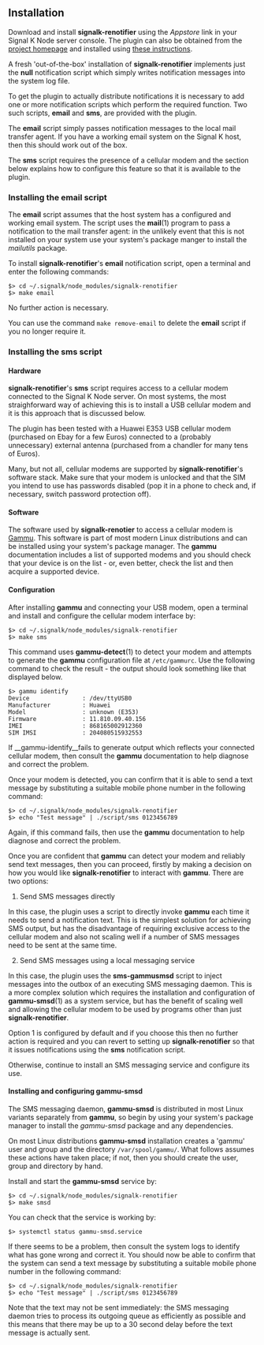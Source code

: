 ## Installation

Download and install __signalk-renotifier__ using the _Appstore_ link in your
Signal K Node server console.
The plugin can also be obtained from the 
[project homepage](https://github.com/preeve9534/signalk-renotifier)
and installed using
[these instructions](https://github.com/SignalK/signalk-server-node/blob/master/SERVERPLUGINS.md).

A fresh 'out-of-the-box' installation of __signalk-renotifier__ implements just
the __null__ notification script which simply writes notification messages
into the system log file.

To get the plugin to actually distribute notifications it is necessary to add
one or more notification scripts which perform the required function.
Two such scripts, __email__ and __sms__, are provided with the plugin.

The __email__ script simply passes notification messages to the local mail
transfer agent.
If you have a working email system on the Signal K host, then this should
work out of the box.

The __sms__ script requires the presence of a cellular modem and the
section below explains how to configure this feature so that it is
available to the plugin. 

### Installing the email script

The __email__ script assumes that the host system has a configured and working
email system.
The script uses the  __mail__(1) program to pass a notification to the mail
transfer agent: in the unlikely event that this is not installed on your
system use your system's package manger to install the _mailutils_ package.

To install __signalk-renotifier__'s __email__ notification script, open a
terminal and enter the following commands:
```
$> cd ~/.signalk/node_modules/signalk-renotifier
$> make email
```
No further action is necessary.

You can use the command `make remove-email` to delete the __email__ script if
you no longer require it.

### Installing the sms script

#### Hardware

__signalk-renotifier__'s __sms__ script requires access to a cellular modem
connected to the Signal K Node server.
On most systems, the most straighforward way of achieving this is to install a
USB cellular modem and it is this approach that is discussed below.

The plugin has been tested with a Huawei E353 USB cellular modem (purchased on
Ebay for a few Euros) connected to a (probably unnecessary) external antenna
(purchased from a chandler for many tens of Euros).

Many, but not all, cellular modems are supported by __signalk-renotifier__'s
software stack.
Make sure that your modem is unlocked and that the SIM you intend to use has
passwords disabled (pop it in a phone to check and, if necessary, switch
password protection off).

#### Software

The software used by __signalk-renotier__ to access a cellular modem is
[Gammu](https://wammu.eu/gammu/).
This software is part of most modern Linux distributions and can be installed
using your system's package manager.
The __gammu__ documentation includes a list of supported modems and you should
check that your device is on the list - or, even better, check the list and
then acquire a supported device.

#### Configuration

After installing __gammu__ and connecting your USB modem, open a terminal and
install and configure the cellular modem interface by:

```
$> cd ~/.signalk/node_modules/signalk-renotifier
$> make sms
```
This command uses __gammu-detect__(1) to detect your modem and attempts to
generate the __gammu__ configuration file at `/etc/gammurc`.
Use the following command to check the result - the output should look
something like that displayed below.
```
$> gammu identify
Device               : /dev/ttyUSB0
Manufacturer         : Huawei
Model                : unknown (E353)
Firmware             : 11.810.09.40.156
IMEI                 : 868165002912360
SIM IMSI             : 204080515932553
```
If __gammu-identify__fails to generate output which reflects your connected
cellular modem, then consult the __gammu__ documentation to help diagnose
and correct the problem.

Once your modem is detected, you can confirm that it is able to send a text
message by substituting a suitable mobile phone number in the following
command:
```
$> cd ~/.signalk/node_modules/signalk-renotifier
$> echo "Test message" | ./script/sms 0123456789
```
Again, if this command fails, then use the __gammu__ documentation to help
diagnose and correct the problem.

Once you are confident that __gammu__ can detect your modem and reliably send
text messages, then you can proceed, firstly by making a decision on how you
would like __signalk-renotifier__ to interact with __gammu__.
There are two options:

1. Send SMS messages directly

In this case, the plugin uses a script to directly invoke __gammu__ each time
it needs to send a notification text.
This is the simplest solution for achieving SMS output, but has the
disadvantage of requiring exclusive access to the cellular modem and also not
scaling well if a number of SMS messages need to be sent at the same time.

2. Send SMS messages using a local messaging service

In this case, the plugin uses the __sms-gammusmsd__ script to inject messages
into the outbox of an executing SMS messaging daemon.
This is a more complex solution which requires the installation and
configuration of __gammu-smsd__(1) as a system service, but has the benefit of
scaling well and allowing the cellular modem to be used by programs other than
just __signalk-renotifier__.

Option 1 is configured by default and if you choose this then no further
action is required and you can revert to setting up __signalk-renotifier__ so
that it issues notifications using the __sms__ notification script.

Otherwise, continue to install an SMS messaging service and configure its use.

#### Installing and configuring gammu-smsd

The SMS messaging daemon, __gammu-smsd__ is distributed in most Linux variants
separately from __gammu__, so begin by using your system's package manager to
install the  _gammu-smsd_ package and any dependencies.

On most Linux distributions __gammu-smsd__ installation creates a 'gammu' user
and group and the directory `/var/spool/gammu/`.
What follows assumes these actions have taken place; if not, then you should
create the user, group and directory by hand.

Install and start the __gammu-smsd__ service by:
```
$> cd ~/.signalk/node_modules/signalk-renotifier
$> make smsd
```
You can check that the service is working by:
```
$> systemctl status gammu-smsd.service
```
If there seems to be a problem, then consult the system logs to identify what
has gone wrong and correct it.
You should now be able to confirm that the system can send a text message by
substituting a suitable mobile phone number in the following command:
```
$> cd ~/.signalk/node_modules/signalk-renotifier
$> echo "Test message" | ./script/sms 0123456789
```
Note that the text may not be sent immediately: the SMS messaging daemon tries
to process its outgoing queue as efficiently as possible and this means that
there may be up to a 30 second delay before the text message is actually sent.

